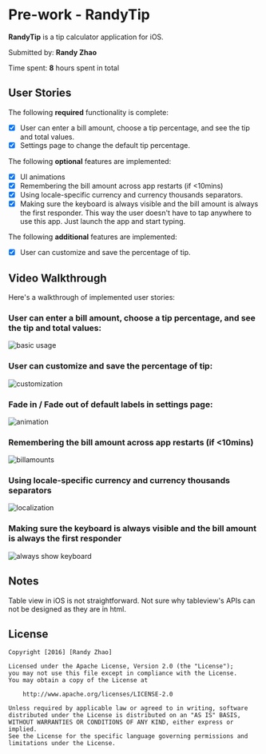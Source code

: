 # Pre-work - RandyTip

**RandyTip** is a tip calculator application for iOS.

Submitted by: **Randy Zhao**

Time spent: **8** hours spent in total

## User Stories

The following **required** functionality is complete:

* [x] User can enter a bill amount, choose a tip percentage, and see the tip and total values.
* [x] Settings page to change the default tip percentage.

The following **optional** features are implemented:
* [x] UI animations
* [x] Remembering the bill amount across app restarts (if <10mins)
* [x] Using locale-specific currency and currency thousands separators.
* [x] Making sure the keyboard is always visible and the bill amount is always the first responder. This way the user doesn't have to tap anywhere to use this app. Just launch the app and start typing.

The following **additional** features are implemented:

- [x] User can customize and save the percentage of tip.

## Video Walkthrough 

Here's a walkthrough of implemented user stories:

### User can enter a bill amount, choose a tip percentage, and see the tip and total values:

![basic usage](http://i.imgur.com/3rLbbzt.gif?1)

### User can customize and save the percentage of tip:

![customization](http://i.imgur.com/lOO9Cyv.gif?1)

### Fade in / Fade out of default labels in settings page:

![animation](http://i.imgur.com/VvFlBUG.gif?1)

### Remembering the bill amount across app restarts (if <10mins)
![billamounts](http://i.imgur.com/8sv4yj2.gif?1)

### Using locale-specific currency and currency thousands separators
![localization](http://i.imgur.com/ZCk6xkB.gif?1)

### Making sure the keyboard is always visible and the bill amount is always the first responder
![always show keyboard](http://i.imgur.com/AlBdb14.gif?1)
## Notes

Table view in iOS is not straightforward. Not sure why tableview's APIs can not be designed as they are in html.

## License

    Copyright [2016] [Randy Zhao]

    Licensed under the Apache License, Version 2.0 (the "License");
    you may not use this file except in compliance with the License.
    You may obtain a copy of the License at

        http://www.apache.org/licenses/LICENSE-2.0

    Unless required by applicable law or agreed to in writing, software
    distributed under the License is distributed on an "AS IS" BASIS,
    WITHOUT WARRANTIES OR CONDITIONS OF ANY KIND, either express or implied.
    See the License for the specific language governing permissions and
    limitations under the License.
